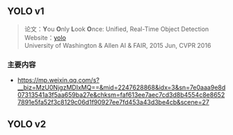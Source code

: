 ## YOLO v1
> 论文：**Y**ou **O**nly **L**ook **O**nce: Unified, Real-Time Object Detection  
> Website：[yolo](https://pjreddie.com/yolo/)  
> University of Washington & Allen AI & FAIR, 2015 Jun, CVPR 2016

### 主要内容
- https://mp.weixin.qq.com/s?__biz=MzU0NjgzMDIxMQ==&mid=2247628868&idx=3&sn=7e0aaa9e8d07313541a3f5aa659ba27e&chksm=faf613ee7aec7cd3d8b4554c8e86527891e5fa52f3c8129c06d1f90927ee7fd453a43d3be4cb&scene=27

## YOLO v2